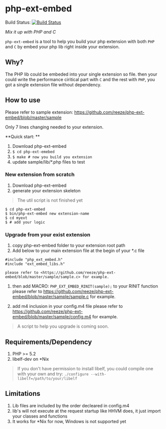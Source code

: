 php-ext-embed
=============

Build Status: [![Build Status](https://secure.travis-ci.org/reeze/php-ext-embed.png)](http://travis-ci.org/reeze/php-ext-embed)

*Mix it up with PHP and C*

`php-ext-embed` is a tool to help you build your php extension
with both `PHP` and `C` by embed your php lib right inside your
extension.

## Why?

The PHP lib could be embeded into your single extension so file.
then your could write the performance ciritical part with `C` and the rest
with `PHP`, you got a single extension file without dependency.

## How to use

Please refer to sample extension: <https://github.com/reeze/php-ext-embed/blob/master/sample>

Only 7 lines changing needed to your extension.

**Quick start: **

1. Download php-ext-embed
1. `$ cd php-ext-emebed`
1. `$ make # now you build you extension`
1. update sample/lib/*.php files to test

### New extension from scratch
1. Download php-ext-embed
1. generate your extension skeleton

> The util script is not finished yet

```
$ cd php-ext-embed
$ bin/php-ext-embed new extension-name
$ cd myext
$ # add your logic
```

### Upgrade from your exist extension

1. copy php-ext-embed folder to your extension root path
1. Add below to your main extension file at the begin of your *.c file

```
#include "php_ext_embed.h"
#include "ext_embed_libs.h"
```
    please refer to <https://github.com/reeze/php-ext-embed/blob/master/sample/sample.c> for example.

1. then add MACRO: `PHP_EXT_EMBED_RINIT(sample);` to your RINIT function
    please refer to <https://github.com/reeze/php-ext-embed/blob/master/sample/sample.c> for example.

1. add m4 inclusion in your config.m4 file
    please refer to <https://github.com/reeze/php-ext-embed/blob/master/sample/config.m4> for example.


> A script to help you upgrade is coming soon.

## Requirements/Dependency

1. PHP >= 5.2
1. libelf-dev on *Nix

> If you don't have permission to install libelf, you could compile one with your own
> and try: `./configure --with-libelf=/path/to/your/libelf`

## Limitations

1. Lib files are included by the order decleared in config.m4
1. lib's will not execute at the request startup like HHVM does,
   it just import your classes and functions
1. It works for \*Nix for now, Windows is not supported yet
